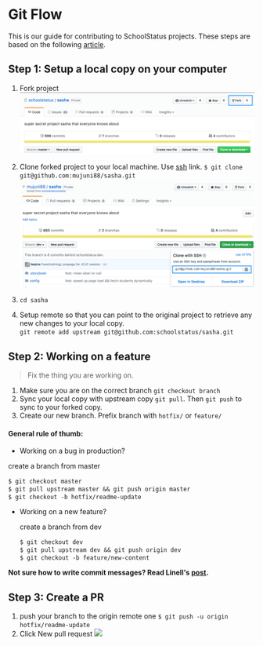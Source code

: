 # Git Flow

This is our guide for contributing to SchoolStatus projects. These steps are based on the following [article](https://akrabat.com/the-beginners-guide-to-contributing-to-a-github-project/).

## Step 1: Setup a local copy on your computer

1. Fork project  
   ![](/assets/schoolstatus_sasha__super_secret_project_sasha_that_everyone_knows_about.png)

2. Clone forked project to your local machine. Use [ssh](https://help.github.com/articles/adding-a-new-ssh-key-to-your-github-account/) link. `$ git clone git@github.com:mujuni88/sasha.git`  
   ![](/assets/mujuni88_sasha__super_secret_project_sasha_that_everyone_knows_about.png)

3. `cd sasha`

4. Setup remote so that you can point to the original project to retrieve any new changes to your local copy.   
   `git remote add upstream git@github.com:schoolstatus/sasha.git`

## Step 2: Working on a feature

> Fix the thing you are working on.

1. Make sure you are on the correct branch
`git checkout branch`
2. Sync your local copy with upstream copy `git pull`. Then `git push` to sync to your forked copy. 
3. Create our new branch. Prefix branch with `hotfix/` or `feature/`

#### General rule of thumb:

* Working on a bug in production?

 create a branch from master

   ```
   $ git checkout master
   $ git pull upstream master && git push origin master
   $ git checkout -b hotfix/readme-update
   ```

* Working on a new feature?

  create a branch from dev

   ```
   $ git checkout dev
   $ git pull upstream dev && git push origin dev
   $ git checkout -b feature/new-content
   ```
**Not sure how to write commit messages? Read Linell's [post](https://gist.github.com/Linell/bd8100c4e04348c7966d).**

## Step 3: Create a PR

1. push your branch to the origin remote one `$ git push -u origin hotfix/readme-update`
2. Click New pull request
   ![](/assets/Pull_Requests_·_schoolstatus_sasha.png)

